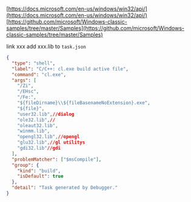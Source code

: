 [https://docs.microsoft.com/en-us/windows/win32/api/](https://docs.microsoft.com/en-us/windows/win32/api/)
[https://github.com/microsoft/Windows-classic-samples/tree/master/Samples](https://github.com/microsoft/Windows-classic-samples/tree/master/Samples)

link xxx
add xxx.lib to `task.json`

```json
{
  "type": "shell",
  "label": "C/C++: cl.exe build active file",
  "command": "cl.exe",
  "args": [
    "/Zi",
    "/EHsc",
    "/Fe:",
    "${fileDirname}\\${fileBasenameNoExtension}.exe",
    "${file}",
    "user32.lib",//dialog
    "ole32.lib",//
    "oleaut32.lib",
    "winmm.lib",
    "opengl32.lib",//opengl
    "glu32.lib",//gl utilitys
    "gdi32.lib"//gdi
  ],
  "problemMatcher": ["$msCompile"],
  "group": {
    "kind": "build",
    "isDefault": true
  },
  "detail": "Task generated by Debugger."
}
```
